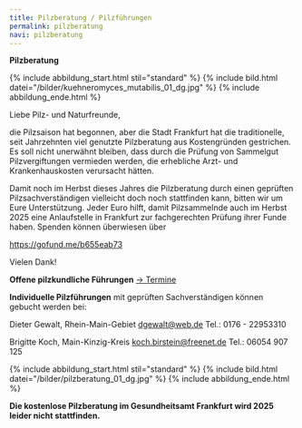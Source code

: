 ```yaml
---
title: Pilzberatung / Pilzführungen
permalink: pilzberatung
navi: pilzberatung
---
```

**Pilzberatung**

{% include abbildung_start.html stil="standard" %}
{% include bild.html datei="/bilder/kuehneromyces_mutabilis_01_dg.jpg" %}
{% include abbildung_ende.html %}

Liebe Pilz- und Naturfreunde,

die Pilzsaison hat begonnen, aber die Stadt Frankfurt hat die traditionelle, seit Jahrzehnten viel genutzte Pilzberatung aus Kostengründen gestrichen. Es soll nicht unerwähnt bleiben, dass durch die Prüfung von Sammelgut Pilzvergiftungen vermieden werden, die erhebliche Arzt- und Krankenhauskosten verursacht hätten.

Damit noch im Herbst dieses Jahres die Pilzberatung durch einen geprüften Pilzsachverständigen vielleicht doch noch stattfinden kann, bitten wir um Eure Unterstützung. Jeder Euro hilft, damit Pilzsammelnde auch im Herbst 2025 eine Anlaufstelle in Frankfurt zur fachgerechten Prüfung ihrer Funde haben. Spenden können überwiesen über

https://gofund.me/b655eab73

Vielen Dank!

**Offene pilzkundliche Führungen** [\-> Termine](/termine)

**Individuelle Pilzführungen** mit geprüften Sachverständigen können gebucht werden bei:

Dieter Gewalt, Rhein-Main-Gebiet   dgewalt@web.de   Tel.: 0176 - 22953310

Brigitte Koch, Main-Kinzig-Kreis  koch.birstein@freenet.de      Tel.: 06054 907 125

{% include abbildung_start.html stil="standard" %}
{% include bild.html datei="/bilder/pilzberatung_01_dg.jpg" %}
{% include abbildung_ende.html %}

**Die kostenlose Pilzberatung im Gesundheitsamt Frankfurt wird 2025 leider nicht stattfinden.**